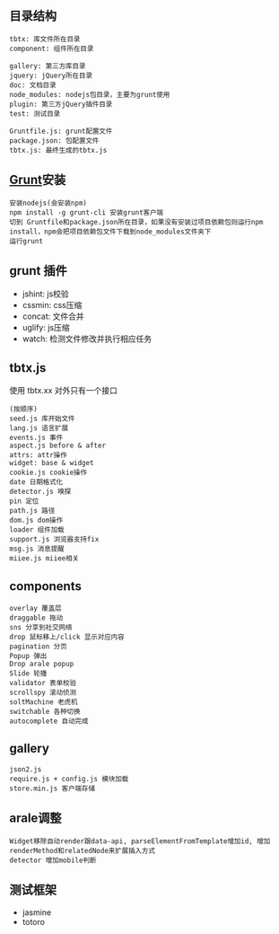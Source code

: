 ## 目录结构
	tbtx: 库文件所在目录
	component: 组件所在目录

	gallery: 第三方库目录
	jquery: jQuery所在目录
	doc: 文档目录
	node_modules: nodejs包目录，主要为grunt使用
	plugin: 第三方jQuery插件目录
	test: 测试目录

	Gruntfile.js: grunt配置文件
	package.json: 包配置文件
	tbtx.js: 最终生成的tbtx.js

## 	[Grunt](http://gruntjs.com/)安装

	安装nodejs(会安装npm)
	npm install -g grunt-cli 安装grunt客户端
	切到 Gruntfile和package.json所在目录，如果没有安装过项目依赖包则运行npm install，npm会把项目依赖包文件下载到node_modules文件夹下
	运行grunt

## grunt 插件
* jshint: js校验
* cssmin: css压缩
* concat: 文件合并
* uglify: js压缩
* watch: 检测文件修改并执行相应任务

## tbtx.js
使用 tbtx.xx 对外只有一个接口

	(按顺序)
	seed.js 库开始文件
	lang.js 语言扩展
	events.js 事件
	aspect.js before & after
	attrs: attr操作
	widget: base & widget
	cookie.js cookie操作
	date 日期格式化
	detector.js 嗅探
	pin 定位
	path.js 路径
	dom.js dom操作
	loader 组件加载
	support.js 浏览器支持fix
	msg.js 消息提醒
	miiee.js miiee相关

## components
	overlay 覆盖层
	draggable 拖动
	sns 分享到社交网络
	drop 鼠标移上/click 显示对应内容
	pagination 分页
	Popup 弹出
	Drop arale popup
	Slide 轮播
	validator 表单校验
	scrollspy 滚动侦测
	soltMachine 老虎机
	switchable 各种切换
	autocomplete 自动完成

## gallery
	json2.js
	require.js + config.js 模块加载
	store.min.js 客户端存储

## arale调整
	Widget移除自动render跟data-api, parseElementFromTemplate增加id, 增加renderMethod和relatedNode来扩展插入方式
	detector 增加mobile判断


## 测试框架

* jasmine
* totoro



